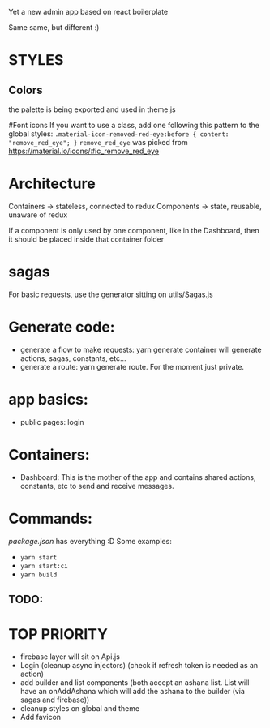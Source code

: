 Yet a new admin app based on react boilerplate

Same same, but different :)

# STYLES

## Colors
the palette is being exported and used in theme.js

#Font icons
If you want to use a class, add one following this pattern to the global styles:
`
  .material-icon-removed-red-eye:before {
    content: "remove_red_eye";
  }
`
`remove_red_eye` was picked from https://material.io/icons/#ic_remove_red_eye

# Architecture

Containers -> stateless, connected to redux
Components -> state, reusable, unaware of redux

If a component is only used by one component, like in the Dashboard, then it should be placed inside that container folder

# sagas

For basic requests, use the generator sitting on utils/Sagas.js

# Generate code:

* generate a flow to make requests: yarn generate container will generate actions, sagas, constants, etc...
* generate a route: yarn generate route. For the moment just private.

# app basics:

* public pages: login

# Containers:

* Dashboard: This is the mother of the app and contains shared actions, constants, etc to send and receive messages.

# Commands:

*package.json* has everything :D
Some examples:
* `yarn start`
* `yarn start:ci`
* `yarn build`

## TODO:

# TOP PRIORITY
* firebase layer will sit on Api.js
* Login (cleanup async injectors) (check if refresh token is needed as an action)
* add builder and list components (both accept an ashana list. List will have an onAddAshana which will add the ashana to the builder (via sagas and firebase))
* cleanup styles on global and theme
* Add favicon
